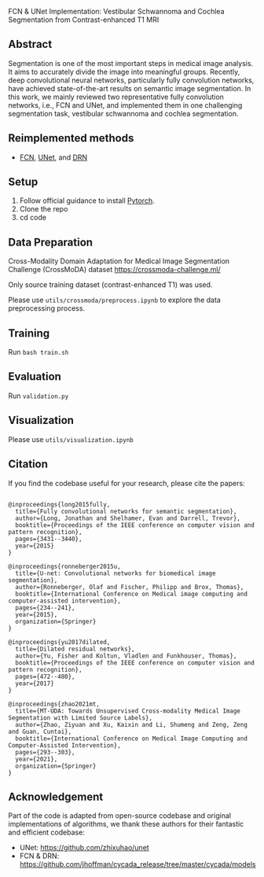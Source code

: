 FCN & UNet Implementation: Vestibular Schwannoma and Cochlea Segmentation from Contrast-enhanced T1 MRI



## Abstract
Segmentation is one of the most important steps in medical image analysis. It aims to accurately divide the image into meaningful groups. Recently, deep convolutional neural networks, particularly fully convolution networks, have achieved state-of-the-art results on semantic image segmentation.  In this work, we mainly reviewed two representative fully convolution networks, i.e., FCN and UNet, and implemented them in one challenging segmentation task, vestibular schwannoma and cochlea segmentation. 

## Reimplemented methods
* [FCN](https://arxiv.org/abs/1411.4038), [UNet](https://arxiv.org/abs/1505.04597), and [DRN](https://arxiv.org/abs/1705.09914)




## Setup

1. Follow official guidance to install [Pytorch](https://pytorch.org/).
2. Clone the repo
3. cd code


## Data Preparation
Cross-Modality Domain Adaptation for Medical Image Segmentation Challenge (CrossMoDA) dataset
https://crossmoda-challenge.ml/

Only source training dataset (contrast-enhanced T1) was used.

Please use `utils/crossmoda/preprocess.ipynb` to explore the data preprocessing process.
    

## Training

Run `bash train.sh`


## Evaluation 
Run `validation.py` 


## Visualization
Please use `utils/visualization.ipynb`





## Citation
If you find the codebase useful for your research, please cite the papers:
```

@inproceedings{long2015fully,
  title={Fully convolutional networks for semantic segmentation},
  author={Long, Jonathan and Shelhamer, Evan and Darrell, Trevor},
  booktitle={Proceedings of the IEEE conference on computer vision and pattern recognition},
  pages={3431--3440},
  year={2015}
}

@inproceedings{ronneberger2015u,
  title={U-net: Convolutional networks for biomedical image segmentation},
  author={Ronneberger, Olaf and Fischer, Philipp and Brox, Thomas},
  booktitle={International Conference on Medical image computing and computer-assisted intervention},
  pages={234--241},
  year={2015},
  organization={Springer}
}

@inproceedings{yu2017dilated,
  title={Dilated residual networks},
  author={Yu, Fisher and Koltun, Vladlen and Funkhouser, Thomas},
  booktitle={Proceedings of the IEEE conference on computer vision and pattern recognition},
  pages={472--480},
  year={2017}
}

@inproceedings{zhao2021mt,
  title={MT-UDA: Towards Unsupervised Cross-modality Medical Image Segmentation with Limited Source Labels},
  author={Zhao, Ziyuan and Xu, Kaixin and Li, Shumeng and Zeng, Zeng and Guan, Cuntai},
  booktitle={International Conference on Medical Image Computing and Computer-Assisted Intervention},
  pages={293--303},
  year={2021},
  organization={Springer}
}
```

## Acknowledgement

Part of the code is adapted from open-source codebase and original implementations of algorithms, 
we thank these authors for their fantastic and efficient codebase:
* UNet: https://github.com/zhixuhao/unet
* FCN & DRN: https://github.com/jhoffman/cycada_release/tree/master/cycada/models
